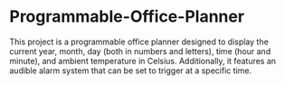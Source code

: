 # Programmable-Office-Planner
This project is a programmable office planner designed to display the current year, month, day (both in numbers and letters), time (hour and minute), and ambient temperature in Celsius. Additionally, it features an audible alarm system that can be set to trigger at a specific time.

